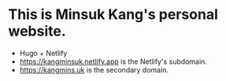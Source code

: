 # This is Minsuk Kang's personal website.

- Hugo + Netlify
- https://kangminsuk.netlify.app is the Netlify's subdomain.
- https://kangmins.uk is the secondary domain.
